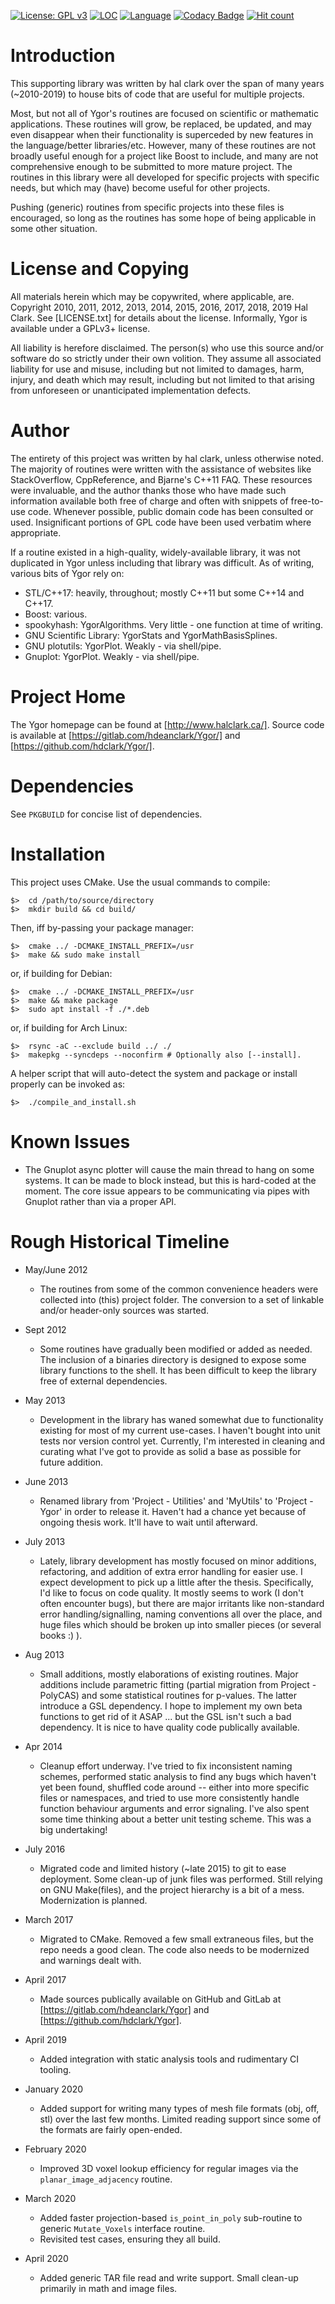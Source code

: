 
[![License: GPL v3](https://img.shields.io/badge/License-GPLv3-blue.svg)](https://www.gnu.org/licenses/gpl-3.0)
[![LOC](https://tokei.rs/b1/gitlab/hdeanclark/Ygor)](https://gitlab.com/hdeanclark/Ygor)
[![Language](https://img.shields.io/github/languages/top/hdclark/Ygor.svg)](https://gitlab.com/hdeanclark/Ygor)
[![Codacy Badge](https://api.codacy.com/project/badge/Grade/4b2ac86e6fe446a69891e5d61fb3312a)](https://www.codacy.com/app/hdclark/Ygor?utm_source=github.com&amp;utm_medium=referral&amp;utm_content=hdclark/Ygor&amp;utm_campaign=Badge_Grade)
[![Hit count](http://hits.dwyl.io/hdclark/Ygor.svg)](http://hits.dwyl.io/hdclark/Ygor)


# Introduction

This supporting library was written by hal clark over the span of many years
(~2010-2019) to house bits of code that are useful for multiple projects.

Most, but not all of Ygor's routines are focused on scientific or mathematic
applications. These routines will grow, be replaced, be updated, and may even
disappear when their functionality is superceded by new features in the
language/better libraries/etc. However, many of these routines are not broadly
useful enough for a project like Boost to include, and many are not
comprehensive enough to be submitted to more mature project. The routines in
this library were all developed for specific projects with specific needs, but
which may (have) become useful for other projects.

Pushing (generic) routines from specific projects into these files is
encouraged, so long as the routines has some hope of being applicable in some
other situation.


# License and Copying

All materials herein which may be copywrited, where applicable, are. Copyright
2010, 2011, 2012, 2013, 2014, 2015, 2016, 2017, 2018, 2019 Hal Clark. See
[LICENSE.txt] for details about the license. Informally, Ygor is available under
a GPLv3+ license. 

All liability is herefore disclaimed. The person(s) who use this source and/or
software do so strictly under their own volition. They assume all associated
liability for use and misuse, including but not limited to damages, harm,
injury, and death which may result, including but not limited to that arising
from unforeseen or unanticipated implementation defects.


# Author

The entirety of this project was written by hal clark, unless otherwise noted.
The majority of routines were written with the assistance of websites like
StackOverflow, CppReference, and Bjarne's C++11 FAQ. These resources were
invaluable, and the author thanks those who have made such information available
both free of charge and often with snippets of free-to-use code. Whenever
possible, public domain code has been consulted or used. Insignificant portions
of GPL code have been used verbatim where appropriate.

If a routine existed in a high-quality, widely-available library, it was not
duplicated in Ygor unless including that library was difficult. As of writing,
various bits of Ygor rely on:

- STL/C++17: heavily, throughout; mostly C++11 but some C++14 and C++17.
- Boost: various.
- spookyhash: YgorAlgorithms. Very little - one function at time of writing.
- GNU Scientific Library: YgorStats and YgorMathBasisSplines.
- GNU plotutils: YgorPlot. Weakly - via shell/pipe.
- Gnuplot: YgorPlot. Weakly - via shell/pipe.


# Project Home

The Ygor homepage can be found at [http://www.halclark.ca/]. Source code is
available at [https://gitlab.com/hdeanclark/Ygor/] and
[https://github.com/hdclark/Ygor/].


# Dependencies

See `PKGBUILD` for concise list of dependencies.


# Installation

This project uses CMake. Use the usual commands to compile:

    $>  cd /path/to/source/directory
    $>  mkdir build && cd build/

Then, iff by-passing your package manager:

    $>  cmake ../ -DCMAKE_INSTALL_PREFIX=/usr
    $>  make && sudo make install

or, if building for Debian:

    $>  cmake ../ -DCMAKE_INSTALL_PREFIX=/usr
    $>  make && make package
    $>  sudo apt install -f ./*.deb

or, if building for Arch Linux:

    $>  rsync -aC --exclude build ../ ./
    $>  makepkg --syncdeps --noconfirm # Optionally also [--install].

A helper script that will auto-detect the system and package or install properly
can be invoked as:

    $>  ./compile_and_install.sh


# Known Issues

- The Gnuplot async plotter will cause the main thread to hang on some systems.
  It can be made to block instead, but this is hard-coded at the moment. The
  core issue appears to be communicating via pipes with Gnuplot rather than via
  a proper API.


# Rough Historical Timeline

- May/June 2012

  - The routines from some of the common convenience headers were collected into
    (this) project folder. The conversion to a set of linkable and/or
    header-only sources was started.

- Sept 2012

  - Some routines have gradually been modified or added as needed. The inclusion
    of a binaries directory is designed to expose some library functions to the
    shell. It has been difficult to keep the library free of external
    dependencies.

- May 2013 

  - Development in the library has waned somewhat due to functionality existing
    for most of my current use-cases. I haven't bought into unit tests nor
    version control yet. Currently, I'm interested in cleaning and curating what
    I've got to provide as solid a base as possible for future addition.

- June 2013

  - Renamed library from 'Project - Utilities' and 'MyUtils' to 'Project - Ygor'
    in order to release it. Haven't had a chance yet because of ongoing thesis
    work. It'll have to wait until afterward.

- July 2013

  - Lately, library development has mostly focused on minor additions,
    refactoring, and addition of extra error handling for easier use. I expect
    development to pick up a little after the thesis. Specifically, I'd like to
    focus on code quality. It mostly seems to work (I don't often encounter
    bugs), but there are major irritants like non-standard error
    handling/signalling, naming conventions all over the place, and huge files
    which should be broken up into smaller pieces (or several books :) ).

- Aug 2013

  - Small additions, mostly elaborations of existing routines. Major additions
    include parametric fitting (partial migration from Project - PolyCAS) and
    some statistical routines for p-values. The latter introduce a GSL
    dependency. I hope to implement my own beta functions to get rid of it ASAP
    ... but the GSL isn't such a bad dependency. It is nice to have quality
    code publically available.

- Apr 2014

  - Cleanup effort underway. I've tried to fix inconsistent naming schemes,
    performed static analysis to find any bugs which haven't yet been found,
    shuffled code around -- either into more specific files or namespaces, and
    tried to use more consistently handle function behaviour arguments and error
    signaling. I've also spent some time thinking about a better unit testing
    scheme. This was a big undertaking!

- July 2016

  - Migrated code and limited history (~late 2015) to git to ease deployment.
    Some clean-up of junk files was performed. Still relying on GNU Make(files),
    and the project hierarchy is a bit of a mess. Modernization is planned.

- March 2017

  - Migrated to CMake. Removed a few small extraneous files, but the repo needs
    a good clean. The code also needs to be modernized and warnings dealt with.

- April 2017

  - Made sources publically available on GitHub and GitLab at
    [https://gitlab.com/hdeanclark/Ygor] and [https://github.com/hdclark/Ygor].

- April 2019

  - Added integration with static analysis tools and rudimentary CI tooling.

- January 2020

  - Added support for writing many types of mesh file formats (obj, off, stl) 
    over the last few months. Limited reading support since some of the formats
    are fairly open-ended.

- February 2020

  - Improved 3D voxel lookup efficiency for regular images via the 
    `planar_image_adjacency` routine.

- March 2020

  - Added faster projection-based `is_point_in_poly` sub-routine to generic 
    `Mutate_Voxels` interface routine. 
  - Revisited test cases, ensuring they all build.

- April 2020

  - Added generic TAR file read and write support. Small clean-up primarily in
    math and image files.

